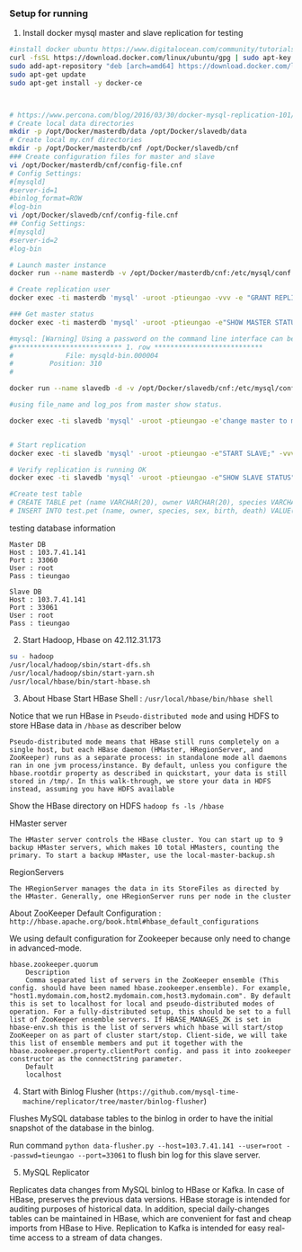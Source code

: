 ### Setup for running

1. Install docker mysql master and slave replication for testing
```bash
#install docker ubuntu https://www.digitalocean.com/community/tutorials/how-to-install-and-use-docker-on-ubuntu-16-04
curl -fsSL https://download.docker.com/linux/ubuntu/gpg | sudo apt-key add -
sudo add-apt-repository "deb [arch=amd64] https://download.docker.com/linux/ubuntu $(lsb_release -cs) stable"
sudo apt-get update
sudo apt-get install -y docker-ce



# https://www.percona.com/blog/2016/03/30/docker-mysql-replication-101/
# Create local data directories
mkdir -p /opt/Docker/masterdb/data /opt/Docker/slavedb/data
# Create local my.cnf directories
mkdir -p /opt/Docker/masterdb/cnf /opt/Docker/slavedb/cnf
### Create configuration files for master and slave
vi /opt/Docker/masterdb/cnf/config-file.cnf
# Config Settings:
#[mysqld]
#server-id=1
#binlog_format=ROW
#log-bin
vi /opt/Docker/slavedb/cnf/config-file.cnf
## Config Settings:
#[mysqld]
#server-id=2
#log-bin

# Launch master instance
docker run --name masterdb -v /opt/Docker/masterdb/cnf:/etc/mysql/conf.d -v /opt/Docker/masterdb/data:/var/lib/mysql -p 33060:3306 -e MYSQL_ROOT_PASSWORD=tieungao -d percona:5.7

# Create replication user
docker exec -ti masterdb 'mysql' -uroot -ptieungao -vvv -e "GRANT REPLICATION SLAVE ON *.* TO repl@'%' IDENTIFIED BY 'tieungao';"

### Get master status
docker exec -ti masterdb 'mysql' -uroot -ptieungao -e"SHOW MASTER STATUS"

#mysql: [Warning] Using a password on the command line interface can be insecure.
#*************************** 1. row ***************************
#             File: mysqld-bin.000004
#         Position: 310
#

docker run --name slavedb -d -v /opt/Docker/slavedb/cnf:/etc/mysql/conf.d -v /opt/Docker/slavedb/data:/var/lib/mysql -p 33061:3306 --link masterdb:mysql -e MYSQL_ROOT_PASSWORD=tieungao -d percona:5.7

#using file_name and log_pos from master show status.

docker exec -ti slavedb 'mysql' -uroot -ptieungao -e'change master to master_host="mysql",master_user="repl",master_password="tieungao",master_log_file="f49a116df8d7-bin.000003",master_log_pos=437;' -vvv


# Start replication
docker exec -ti slavedb 'mysql' -uroot -ptieungao -e"START SLAVE;" -vvv

# Verify replication is running OK
docker exec -ti slavedb 'mysql' -uroot -ptieungao -e"SHOW SLAVE STATUS" -vvv

#Create test table
# CREATE TABLE pet (name VARCHAR(20), owner VARCHAR(20), species VARCHAR(20), sex CHAR(1), birth DATE, death DATE);
# INSERT INTO test.pet (name, owner, species, sex, birth, death) VALUE('test', 'quan', '10', 'f', '2017-10-10', '2018-10-10')

```
testing database information
```
Master DB
Host : 103.7.41.141
Port : 33060
User : root
Pass : tieungao

Slave DB
Host : 103.7.41.141
Port : 33061
User : root
Pass : tieungao
```
2. Start Hadoop, Hbase on 42.112.31.173
```bash
su - hadoop
/usr/local/hadoop/sbin/start-dfs.sh
/usr/local/hadoop/sbin/start-yarn.sh
/usr/local/hbase/bin/start-hbase.sh
```
3. About Hbase
Start HBase Shell : `/usr/local/hbase/bin/hbase shell`

Notice that we run HBase in `Pseudo-distributed mode` and using HDFS to store HBase data in `/hbase` as describer below
```
Pseudo-distributed mode means that HBase still runs completely on a single host, but each HBase daemon (HMaster, HRegionServer, and ZooKeeper) runs as a separate process: in standalone mode all daemons ran in one jvm process/instance. By default, unless you configure the hbase.rootdir property as described in quickstart, your data is still stored in /tmp/. In this walk-through, we store your data in HDFS instead, assuming you have HDFS available
```
Show the HBase directory on HDFS `hadoop fs -ls /hbase`

HMaster server
```
The HMaster server controls the HBase cluster. You can start up to 9 backup HMaster servers, which makes 10 total HMasters, counting the primary. To start a backup HMaster, use the local-master-backup.sh
```
RegionServers
```
The HRegionServer manages the data in its StoreFiles as directed by the HMaster. Generally, one HRegionServer runs per node in the cluster
```
About ZooKeeper Default Configuration : `http://hbase.apache.org/book.html#hbase_default_configurations`

We using default configuration for Zookeeper because only need to change in advanced-mode.
```
hbase.zookeeper.quorum
    Description
    Comma separated list of servers in the ZooKeeper ensemble (This config. should have been named hbase.zookeeper.ensemble). For example, "host1.mydomain.com,host2.mydomain.com,host3.mydomain.com". By default this is set to localhost for local and pseudo-distributed modes of operation. For a fully-distributed setup, this should be set to a full list of ZooKeeper ensemble servers. If HBASE_MANAGES_ZK is set in hbase-env.sh this is the list of servers which hbase will start/stop ZooKeeper on as part of cluster start/stop. Client-side, we will take this list of ensemble members and put it together with the hbase.zookeeper.property.clientPort config. and pass it into zookeeper constructor as the connectString parameter.
    Default
    localhost
```
4. Start with Binlog Flusher (`https://github.com/mysql-time-machine/replicator/tree/master/binlog-flusher`)

Flushes MySQL database tables to the binlog in order to have the initial snapshot of the database in the binlog.

Run command `python data-flusher.py --host=103.7.41.141 --user=root --passwd=tieungao --port=33061` to flush bin log for this slave server.

5. MySQL Replicator

Replicates data changes from MySQL binlog to HBase or Kafka. In case of HBase, preserves the previous data versions. HBase storage is intended for auditing purposes of historical data. In addition, special daily-changes tables can be maintained in HBase, which are convenient for fast and cheap imports from HBase to Hive. Replication to Kafka is intended for easy real-time access to a stream of data changes.
